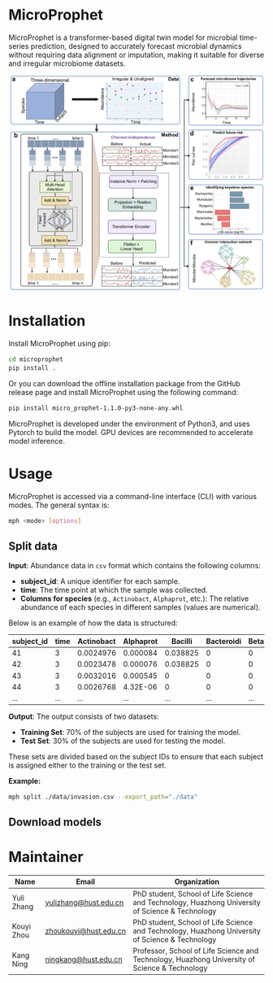 # MicroProphet
MicroProphet is a transformer-based digital twin model for microbial time-series prediction, designed to accurately forecast microbial dynamics without requiring data alignment or imputation, making it suitable for diverse and irregular microbiome datasets.

![MicroProphet](MicroProphet.png)

# Installation

Install MicroProphet using pip:

```bash
cd microprophet
pip install .
```

Or you can download the offline installation package from the GitHub release page and install MicroProphet using the following command:
```bash
pip install micro_prophet-1.1.0-py3-none-any.whl
```

MicroProphet is developed under the environment of Python3, and uses Pytorch to build the model. GPU devices are recommended to accelerate model inference.

# Usage

MicroProphet is accessed via a command-line interface (CLI) with various modes. The general syntax is:
```bash
mph <mode> [options]
```

## Split data

**Input**: Abundance data in `csv` format which contains the following columns:
- **subject_id**: A unique identifier for each sample.
- **time**: The time point at which the sample was collected.
- **Columns for species** (e.g., `Actinobact`, `Alphaprot`, etc.): The relative abundance of each species in different samples (values are numerical).

Below is an example of how the data is structured:

| subject_id | time | Actinobact | Alphaprot | Bacilli | Bacteroidi | Betaprote | Clostridi | Cyanobact | Epsilonprc | ... |
|------------|------|------------|-----------|---------|------------|-----------|-----------|-----------|------------|-----|
| 41         | 3    | 0.0024976  | 0.000084  | 0.038825| 0          | 0         | 0.000282  | 0         | 0          | ... |
| 42         | 3    | 0.0023478  | 0.000076  | 0.038825| 0          | 0         | 0.000235  | 0         | 0          | ... |
| 43         | 3    | 0.0032016  | 0.000545  | 0       | 0          | 0         | 0.000193  | 0         | 0          | ... |
| 44         | 3    | 0.0026768  | 4.32E-06  | 0       | 0          | 0         | 0.000183  | 0         | 0          | ... |
| ...        | ...  | ...        | ...       | ...     | ...        | ...       | ...       | ...       | ...        | ... |

**Output**: The output consists of two datasets:
- **Training Set**: 70% of the subjects are used for training the model.
- **Test Set**: 30% of the subjects are used for testing the model.

These sets are divided based on the subject IDs to ensure that each subject is assigned either to the training or the test set. 

**Example:**

```bash
mph split ./data/invasion.csv --export_path="./data"
```



## Download models

# Maintainer

| Name | Email | Organization |
|-------|-------|-------|
| Yuli Zhang | yulizhang@hust.edu.cn | PhD student, School of Life Science and Technology, Huazhong University of Science & Technology |
| Kouyi Zhou | zhoukouyi@hust.edu.cn | PhD student, School of Life Science and Technology, Huazhong University of Science & Technology |
| Kang Ning  | ningkang@hust.edu.cn | Professor, School of Life Science and Technology, Huazhong University of Science & Technology|
